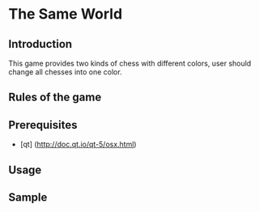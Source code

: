 # The Same World
## Introduction
This game provides two kinds of chess with different colors, user should change all chesses into one color.
## Rules of the game

## Prerequisites
* [qt]
(http://doc.qt.io/qt-5/osx.html)

## Usage

## Sample
